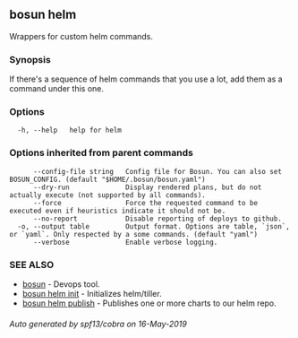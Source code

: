 ## bosun helm

Wrappers for custom helm commands.

### Synopsis

If there's a sequence of helm commands that you use a lot, add them as a command under this one.

### Options

```
  -h, --help   help for helm
```

### Options inherited from parent commands

```
      --config-file string   Config file for Bosun. You can also set BOSUN_CONFIG. (default "$HOME/.bosun/bosun.yaml")
      --dry-run              Display rendered plans, but do not actually execute (not supported by all commands).
      --force                Force the requested command to be executed even if heuristics indicate it should not be.
      --no-report            Disable reporting of deploys to github.
  -o, --output table         Output format. Options are table, `json`, or `yaml`. Only respected by a some commands. (default "yaml")
      --verbose              Enable verbose logging.
```

### SEE ALSO

* [bosun](bosun.md)	 - Devops tool.
* [bosun helm init](bosun_helm_init.md)	 - Initializes helm/tiller.
* [bosun helm publish](bosun_helm_publish.md)	 - Publishes one or more charts to our helm repo.

###### Auto generated by spf13/cobra on 16-May-2019

